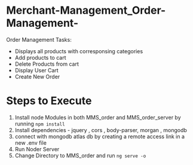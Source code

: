 # Merchant-Management_Order-Management-
Order Management Tasks: 
- Displays all products with corresponsing categories 
- Add products to cart 
- Delete Products from cart
- Display User Cart 
- Create New Order 


# Steps to Execute 

1. Install node Modules in both MMS_order and MMS_order_server by running `npm install`
2. Install dependencies - jquery , cors , body-parser, morgan , mongodb 
3. connect with mongodb atlas db by creating a remote access link in a new .env file 
4. Run Noder Server 
5. Change Directory to MMS_order and run `ng serve -o`
